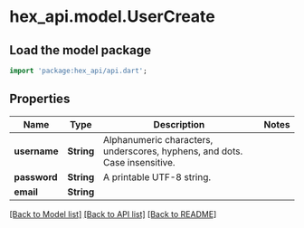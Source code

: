 # hex_api.model.UserCreate

## Load the model package
```dart
import 'package:hex_api/api.dart';
```

## Properties
Name | Type | Description | Notes
------------ | ------------- | ------------- | -------------
**username** | **String** | Alphanumeric characters, underscores, hyphens, and dots. Case insensitive. | 
**password** | **String** | A printable UTF-8 string. | 
**email** | **String** |  | 

[[Back to Model list]](../README.md#documentation-for-models) [[Back to API list]](../README.md#documentation-for-api-endpoints) [[Back to README]](../README.md)


